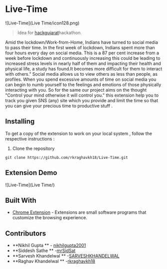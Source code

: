 # Live-Time

![Live-Time](Live Time/icon128.png)

>Idea for [hackgujarat](https://www.hackgujarat.com)hackathon.

Amid the lockdown/Work-from-Home, Indians have turned to social media to pass their time. In the first week of lockdown, Indians spent more than four hours every day on social media. This is a 87 per cent increase from a week before lockdown and continuously increasing this could be leading to increased stress levels in nearly half of them and impacting their health and physical life, a study has found.It becomes more difficult for them to interact with others.” Social media allows us to view others as less than people, as profiles. When you spend excessive amounts of time on social media you can begin to numb yourself to the feelings and emotions of those physically interacting with you.
So for the same our project aims on the thought "Control your mind otherwise it will control you." this extension help you to track you given SNS (any) site which you provide and limit the time so that you can give your precious time to productive stuff . 

## Installing

To get a copy of the extension to work on your local system , follow the respective instructions : 

1. Clone the repository 

```
git clone https://github.com/rkraghavkh18/Live-Time.git
```



## Extension Demo

![Live-Time](Live Time/)

## Built With

* [Chrome Extension](https://developer.chrome.com/extensions) - Extensions are small software programs that customize the browsing experience. 


## Contributors
* **Nikhil Gupta ** -  [nikhilgupta2001](https://github.com/nikhilgupta2001)
* **Siddesh Sathe ** -[mrSidSat](https://github.com/mrSidSat)
* **Sarvesh Khandelwal ** -[SARVESHKHANDELWAL](https://github.com/SARVESHKHANDELWAL)
* **Raghav Khandelwal ** -[rkraghavkh18](https://github.com/rkraghavkh18)




